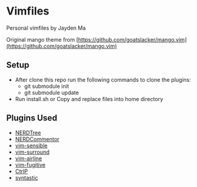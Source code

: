 Vimfiles
========
Personal vimfiles by Jayden Ma

Original mango theme from [https://github.com/goatslacker/mango.vim](https://github.com/goatslacker/mango.vim)


Setup
-----
- After clone this repo run the following commands to clone the plugins:
	- git submodule init
	- git submodule update
- Run install.sh or Copy and replace files into home directory


Plugins Used
------------
- [NERDTree](https://github.com/scrooloose/nerdtree)
- [NERDCommentor](https://github.com/scrooloose/nerdcommenter)
- [vim-sensible](https://github.com/tpope/vim-sensible)
- [vim-surround](https://github.com/tpope/vim-surround)
- [vim-airline](https://github.com/bling/vim-airline)
- [vim-fugitive](https://github.com/tpope/vim-fugitive)
- [CtrlP](https://github.com/kien/ctrlp.vim)
- [syntastic](https://github.com/scrooloose/syntastic)
